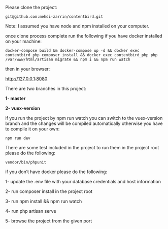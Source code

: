 Please clone the project: 

`git@github.com:mehdi-zarrin/contentbird.git`

Note: I assumed you have node and npm installed on your computer.

once clone process complete run the following if you have docker installed on your machine:

`docker-compose build && docker-compose up -d && docker exec contentbird_php composer install && docker exec contentbird_php php /var/www/html/artisan migrate && npm i && npm run watch`

then in your browser:
 
http://127.0.0.1:8080

There are two branches in this project:

**1- master**

**2- vuex-version**

if you run the project by npm run watch you can switch to the vuex-version branch and the changes will be compiled automatically otherwise you have to compile it on your own:

`npm run dev`

There are some test included in the project to run them in the project root please do the following:

`vendor/bin/phpunit`




if you don’t have docker please do the following:

1- update the .env file with your database credentials and host information

2- run composer install in the project root

3- run npm install && npm run watch

4- run php artisan serve
 
5- browse the project from the given port
